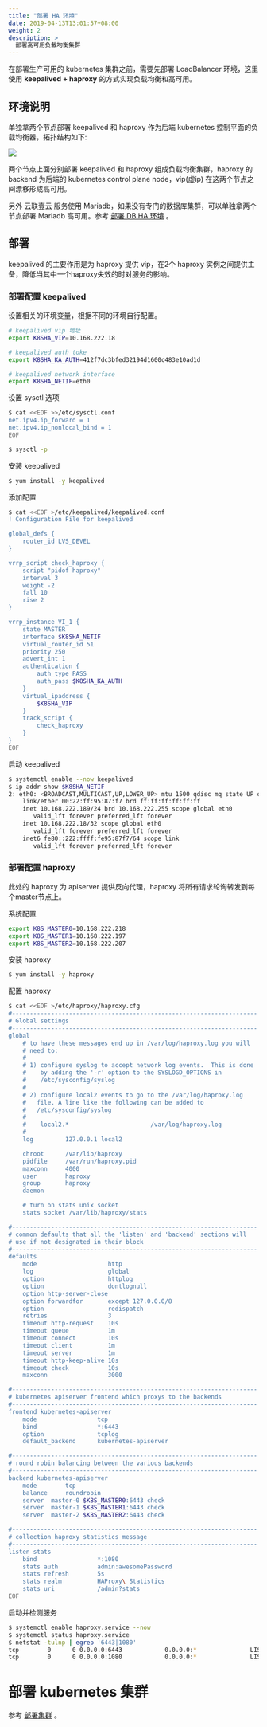 ```yaml
---
title: "部署 HA 环境"
date: 2019-04-13T13:01:57+08:00
weight: 2
description: >
  部署高可用负载均衡集群
---
```


在部署生产可用的 kubernetes 集群之前，需要先部署 LoadBalancer 环境，这里使用 **keepalived + haproxy** 的方式实现负载均衡和高可用。

## 环境说明

单独拿两个节点部署 keepalived 和 haproxy 作为后端 kubernetes 控制平面的负载均衡器，拓扑结构如下:

![](../images/k8s.png)

两个节点上面分别部署 keepalived 和 haproxy 组成负载均衡集群，haproxy 的 backend 为后端的 kubernetes control plane node，vip(虚ip) 在这两个节点之间漂移形成高可用。

另外 云联壹云 服务使用 Mariadb，如果没有专门的数据库集群，可以单独拿两个节点部署 Mariadb 高可用。参考 [部署 DB HA 环境](../../setup/db-ha) 。

## 部署

keepalived 的主要作用是为 haproxy 提供 vip，在2个 haproxy 实例之间提供主备，降低当其中一个haproxy失效的时对服务的影响。

### 部署配置 keepalived

设置相关的环境变量，根据不同的环境自行配置。

```bash
# keepalived vip 地址
export K8SHA_VIP=10.168.222.18

# keepalived auth toke
export K8SHA_KA_AUTH=412f7dc3bfed32194d1600c483e10ad1d

# keepalived network interface
export K8SHA_NETIF=eth0
```

设置 sysctl 选项

```bash
$ cat <<EOF >>/etc/sysctl.conf
net.ipv4.ip_forward = 1
net.ipv4.ip_nonlocal_bind = 1
EOF

$ sysctl -p
```

安装 keepalived

```bash
$ yum install -y keepalived
```

添加配置

```bash
$ cat <<EOF >/etc/keepalived/keepalived.conf
! Configuration File for keepalived

global_defs {
    router_id LVS_DEVEL
}

vrrp_script check_haproxy {
    script "pidof haproxy"
    interval 3
    weight -2
    fall 10
    rise 2
}

vrrp_instance VI_1 {
    state MASTER
    interface $K8SHA_NETIF
    virtual_router_id 51
    priority 250
    advert_int 1
    authentication {
        auth_type PASS
        auth_pass $K8SHA_KA_AUTH
    }
    virtual_ipaddress {
        $K8SHA_VIP
    }
    track_script {
        check_haproxy
    }
}
EOF
```

启动 keepalived

```bash
$ systemctl enable --now keepalived
$ ip addr show $K8SHA_NETIF
2: eth0: <BROADCAST,MULTICAST,UP,LOWER_UP> mtu 1500 qdisc mq state UP qlen 1000
    link/ether 00:22:ff:95:87:f7 brd ff:ff:ff:ff:ff:ff
    inet 10.168.222.189/24 brd 10.168.222.255 scope global eth0
       valid_lft forever preferred_lft forever
    inet 10.168.222.18/32 scope global eth0
       valid_lft forever preferred_lft forever
    inet6 fe80::222:ffff:fe95:87f7/64 scope link
       valid_lft forever preferred_lft forever
```

### 部署配置 haproxy

此处的 haproxy 为 apiserver 提供反向代理，haproxy 将所有请求轮询转发到每个master节点上。

系统配置

```bash
export K8S_MASTER0=10.168.222.218
export K8S_MASTER1=10.168.222.197
export K8S_MASTER2=10.168.222.207
```

安装 haproxy

```bash
$ yum install -y haproxy
```

配置 haproxy

```bash
$ cat <<EOF >/etc/haproxy/haproxy.cfg
#---------------------------------------------------------------------
# Global settings
#---------------------------------------------------------------------
global
    # to have these messages end up in /var/log/haproxy.log you will
    # need to:
    #
    # 1) configure syslog to accept network log events.  This is done
    #    by adding the '-r' option to the SYSLOGD_OPTIONS in
    #    /etc/sysconfig/syslog
    #
    # 2) configure local2 events to go to the /var/log/haproxy.log
    #   file. A line like the following can be added to
    #   /etc/sysconfig/syslog
    #
    #    local2.*                       /var/log/haproxy.log
    #
    log         127.0.0.1 local2

    chroot      /var/lib/haproxy
    pidfile     /var/run/haproxy.pid
    maxconn     4000
    user        haproxy
    group       haproxy
    daemon

    # turn on stats unix socket
    stats socket /var/lib/haproxy/stats

#---------------------------------------------------------------------
# common defaults that all the 'listen' and 'backend' sections will
# use if not designated in their block
#---------------------------------------------------------------------
defaults
    mode                    http
    log                     global
    option                  httplog
    option                  dontlognull
    option http-server-close
    option forwardfor       except 127.0.0.0/8
    option                  redispatch
    retries                 3
    timeout http-request    10s
    timeout queue           1m
    timeout connect         10s
    timeout client          1m
    timeout server          1m
    timeout http-keep-alive 10s
    timeout check           10s
    maxconn                 3000

#---------------------------------------------------------------------
# kubernetes apiserver frontend which proxys to the backends
#---------------------------------------------------------------------
frontend kubernetes-apiserver
    mode                 tcp
    bind                 *:6443
    option               tcplog
    default_backend      kubernetes-apiserver

#---------------------------------------------------------------------
# round robin balancing between the various backends
#---------------------------------------------------------------------
backend kubernetes-apiserver
    mode        tcp
    balance     roundrobin
    server  master-0 $K8S_MASTER0:6443 check
    server  master-1 $K8S_MASTER1:6443 check
    server  master-2 $K8S_MASTER2:6443 check

#---------------------------------------------------------------------
# collection haproxy statistics message
#---------------------------------------------------------------------
listen stats
    bind                 *:1080
    stats auth           admin:awesomePassword
    stats refresh        5s
    stats realm          HAProxy\ Statistics
    stats uri            /admin?stats
EOF
```

启动并检测服务

```bash
$ systemctl enable haproxy.service --now
$ systemctl status haproxy.service
$ netstat -tulnp | egrep '6443|1080'
tcp        0      0 0.0.0.0:6443            0.0.0.0:*               LISTEN      10033/haproxy
tcp        0      0 0.0.0.0:1080            0.0.0.0:*               LISTEN      10033/haproxy
```

# 部署 kubernetes 集群

参考 [部署集群](../../setup/controlplane) 。
